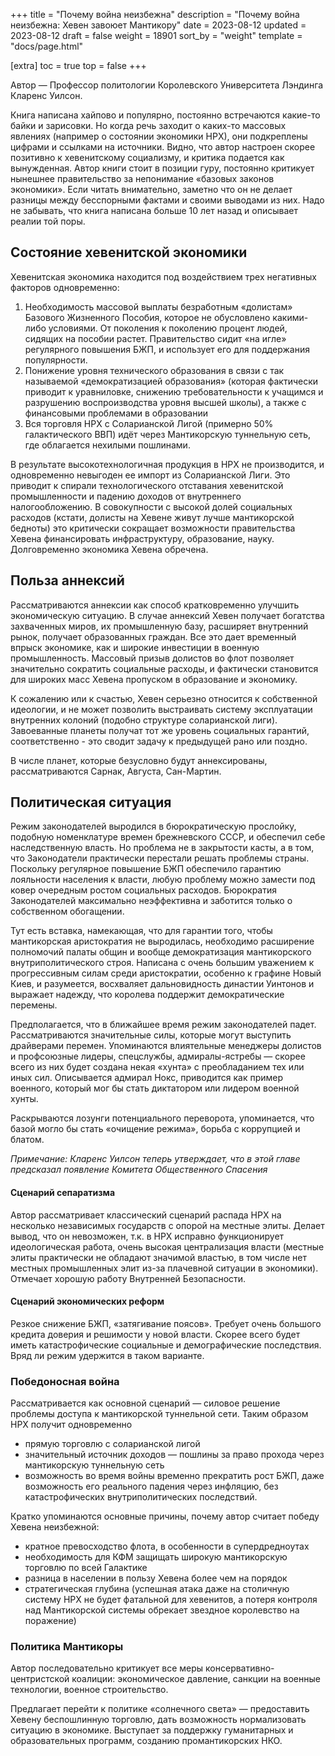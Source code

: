 +++
title = "Почему война неизбежна"
description = "Почему война неизбежна: Хевен завоюет Мантикору"
date = 2023-08-12
updated = 2023-08-12
draft = false
weight = 18901
sort_by = "weight"
template = "docs/page.html"

[extra]
toc = true
top = false
+++

Автор — Профессор политологии Королевского Университета Лэндинга Кларенс Уилсон.

Книга написана хайпово и популярно, постоянно встречаются какие-то байки и зарисовки. Но когда речь заходит о каких-то массовых явлениях (например о состоянии экономики НРХ), они подкреплены цифрами и ссылками на источники. Видно, что автор настроен скорее позитивно к хевенитскому социализму, и критика подается как вынужденная. Автор книги стоит в позиции гуру, постоянно критикует нынешнее правительство за непонимание «базовых законов экономики». Если читать внимательно, заметно что он не делает разницы между бесспорными фактами и своими выводами из них. Надо не забывать, что книга написана больше 10 лет назад и описывает реалии той поры.

Состояние хевенитской экономики 
--

Хевенитская экономика находится под воздействием трех негативных факторов одновременно:
1. Необходимость массовой выплаты безработным «долистам» Базового Жизненного Пособия, которое не обусловлено какими-либо условиями. От поколения к поколению процент людей, сидящих на пособии растет. Правительство сидит «на игле» регулярного повышения БЖП, и использует его для поддержания популярности.
2. Понижение уровня технического образования в связи с так называемой «демократизацией образования» (которая фактически приводит к уравниловке, снижению требовательности к учащимся и разрушению воспроизводства уровня высшей школы), а также с финансовыми проблемами в образовании
3. Вся торговля НРХ с Соларианской Лигой (примерно 50% галактического ВВП) идёт через Мантикорскую туннельную сеть, где облагается нехилыми пошлинами. 

В результате высокотехнологичная продукция в НРХ не производится, и одновременно невыгоден ее импорт из Соларианской Лиги. Это приводит к спирали технологического отставания хевенитской промышленности и падению доходов от внутреннего налогообложению. В совокупности с высокой долей социальных расходов (кстати, долисты на Хевене живут лучше мантикорской бедноты) это критически сокращает возможности правительства Хевена финансировать инфраструктуру, образование, науку. Долговременно экономика Хевена обречена.


Польза аннексий 
--

Рассматриваются аннексии как способ кратковременно улучшить экономическую ситуацию. В случае аннексий Хевен получает богатства захваченных миров, их промышленную базу, расширяет внутренний рынок, получает образованных граждан. Все это дает временный впрыск экономике, как и широкие инвестиции в военную промышленность. Массовый призыв долистов во флот позволяет значительно сократить социальные расходы, и фактически становится для широких масс Хевена пропуском в образование и экономику. 

К сожалению или к счастью, Хевен серьезно относится к собственной идеологии, и не может позволить выстраивать систему эксплуатации внутренних колоний (подобно структуре соларианской лиги). Завоеванные планеты получат тот же уровень социальных гарантий, соответственно  - это сводит задачу к предыдущей рано или поздно. 

В числе планет, которые безусловно будут аннексированы, рассматриваются Сарнак, Августа, Сан-Мартин.


Политическая ситуация 
--

Режим законодателей выродился в бюрократическую прослойку, подобную номенклатуре времен брежневского СССР, и обеспечил себе наследственную власть. Но проблема не в закрытости касты, а в том, что Законодатели практически перестали решать проблемы страны. Поскольку регулярное повышение БЖП обеспечило гарантию лояльности населения к власти, любую проблему можно замести под ковер очередным ростом социальных расходов. Бюрократия Законодателей максимально неэффективна и заботится только о собственном обогащении.

Тут есть вставка, намекающая, что для гарантии того, чтобы мантикорская аристократия не выродилась, необходимо расширение полномочий палаты общин и вообще демократизация мантикорского внутриполитического строя. Написана с очень большим уважением к прогрессивным силам среди аристократии, особенно к графине Новый Киев, и разумеется, восхваляет дальновидность династии Уинтонов и выражает надежду, что королева поддержит демократические перемены.

Предполагается, что в ближайшее время режим законодателей падет. Рассматриваются значительные силы, которые могут выступить драйверами перемен. Упоминаются влиятельные менеджеры долистов и профсоюзные лидеры, спецслужбы, адмиралы-ястребы — скорее всего из них будет создана некая «хунта» с преобладанием тех или иных сил. Описывается адмирал Нокс, приводится как пример военного, который мог бы стать диктатором или лидером военной хунты.

Раскрываются лозунги потенциального переворота, упоминается, что базой могло бы стать «очищение режима», борьба с коррупцией и блатом. 

_Примечание: Кларенс Уилсон теперь утверждает, что в этой главе предсказал появление Комитета Общественного Спасения_

#### Сценарий сепаратизма 

Автор рассматривает классический сценарий распада НРХ на несколько независимых государств с опорой на местные элиты. Делает вывод, что он невозможен, т.к. в НРХ исправно функционирует идеологическая работа, очень высокая централизация власти (местные элиты практически не обладают значимой властью, в том числе нет местных промышленных элит из-за плачевной ситуации в экономики). Отмечает хорошую работу Внутренней Безопасности.


#### Сценарий экономических реформ

Резкое снижение БЖП, «затягивание поясов». Требует очень большого кредита доверия и решимости у новой власти. Скорее всего будет иметь катастрофические социальные и демографические последствия. Вряд ли режим удержится в таком варианте.


### Победоносная война

Рассматривается как основной сценарий — силовое решение проблемы доступа к мантикорской туннельной сети. Таким образом НРХ получит одновременно 
 - прямую торговлю с соларианской лигой
 - значительный источник доходов — пошлины за право прохода через мантикорскую туннельную сеть
 - возможность во время войны временно прекратить рост БЖП, даже возможность его реального падения через инфляцию, без катастрофических внутриполитических последствий.

Кратко упоминаются основные причины, почему автор считает победу Хевена неизбежной:
 - кратное превосходство флота, в особенности в супердредноутах 
 - необходимость для КФМ защищать широкую мантикорскую торговлю по всей Галактике
 - разница в населении в пользу Хевена более чем на порядок
 - стратегическая глубина (успешная атака даже на столичную систему НРХ не будет фатальной для хевенитов, а потеря контроля над Мантикорской системы обрекает звездное королевство на поражение)


 ### Политика Мантикоры

 Автор последовательно критикует все меры консервативно-центристской коалиции: экономическое давление, санкции на военные технологии, военное строительство. 

 Предлагает перейти к политике «солнечного света» — предоставить Хевену беспошлинную торговлю, дать возможность нормализовать ситуацию в экономике. Выступает за поддержку гуманитарных и образовательных программ, созданию промантикорских НКО.
